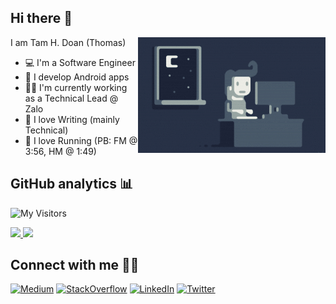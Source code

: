 ## Hi there 👋

<img alt="Night Coding" src="https://raw.githubusercontent.com/AVS1508/AVS1508/master/assets/Night-Coding.gif" align="right"/>

I am Tam H. Doan (Thomas)

- 💻 I'm a Software Engineer
- 📱 I develop Android apps
- 👷‍♂️ I'm currently working as a Technical Lead @ Zalo
- 📓 I love Writing (mainly Technical)
- 🏃 I love Running (PB: FM @ 3:56, HM @ 1:49)


## GitHub analytics 📊

![My Visitors](https://komarev.com/ghpvc/?username=nhoxbypass&style=for-the-badge)

<p align="left">
<a href="https://github.com/nhoxbypass">
  <img height="180em" src="https://github-readme-stats-eight-theta.vercel.app/api?username=nhoxbypass&show_icons=true&theme=algolia&include_all_commits=true&count_private=true"/>
  <img height="180em" src="https://github-readme-stats-eight-theta.vercel.app/api/top-langs/?username=nhoxbypass&layout=compact&langs_count=8&theme=algolia"/>
</a>
</p>


## Connect with me 🙋‍♂️

<p align="left">
  <a href="https://medium.com/@nhoxbypass"><img alt="Medium" title="Medium" src="https://img.shields.io/badge/Medium-12100E?style=for-the-badge&logo=medium&logoColor=white"/></a>
  <a href="https://stackoverflow.com/users/5282585/nhoxbypass"><img alt="StackOverflow" title="Medium" src="https://img.shields.io/badge/-StackOverflow-ef8236?style=for-the-badge&logo=stackoverflow&logoColor=white"/></a>
  <a href="https://www.linkedin.com/in/nhoxbypass/"><img alt="LinkedIn" title="LinkedIn" src="https://img.shields.io/badge/-LinkedIn-0077B5?style=for-the-badge&logo=linkedin&logoColor=white"/></a>
  <a href="https://x.com/nhoxbypass"><img alt="Twitter" title="Twitter" src="https://img.shields.io/badge/-Twitter-1DA1F2?style=for-the-badge&logo=x&logoColor=white"/></a>
</p>
